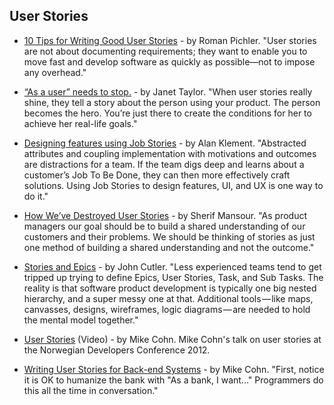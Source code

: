 ## User Stories

- [10 Tips for Writing Good User Stories](http://www.romanpichler.com/blog/10-tips-writing-good-user-stories/) - by Roman Pichler. "User stories are not about documenting requirements; they want to enable you to move fast and develop software as quickly as possible—not to impose any overhead."

- [“As a user” needs to stop.](https://blog.prototypr.io/stop-it-with-as-a-user-5feb9b38d920) - by Janet Taylor. "When user stories really shine, they tell a story about the person using your product. The person becomes the hero. You’re just there to create the conditions for her to achieve her real-life goals."

- [Designing features using Job Stories](https://blog.intercom.com/using-job-stories-design-features-ui-ux/) - by Alan Klement. "Abstracted attributes and coupling implementation with motivations and outcomes are distractions for a team. If the team digs deep and learns about a customer’s Job To Be Done, they can then more effectively craft solutions. Using Job Stories to design features, UI, and UX is one way to do it."

- [How We’ve Destroyed User Stories](https://medium.com/@sherifmansour/how-weve-destroyed-user-stories-8b36120645c6) - by Sherif Mansour. "As product managers our goal should be to build a shared understanding of our customers and their problems. We should be thinking of stories as just one method of building a shared understanding and not the outcome."

- [Stories and Epics](https://cutle.fish/blog/stories-and-epics) - by John Cutler. "Less experienced teams tend to get tripped up trying to define Epics, User Stories, Task, and Sub Tasks. The reality is that software product development is typically one big nested hierarchy, and a super messy one at that. Additional tools — like maps, canvasses, designs, wireframes, logic diagrams — are needed to hold the mental model together."

- [User Stories](https://www.youtube.com/watch?v=6q5-cVeNjCE) (Video) - by Mike Cohn. Mike Cohn's talk on user stories at the Norwegian Developers Conference 2012.

- [Writing User Stories for Back-end Systems](https://www.mountaingoatsoftware.com/blog/writing-user-stories-for-back-end-systems) - by Mike Cohn. "First, notice it is OK to humanize the bank with "As a bank, I want..." Programmers do this all the time in conversation."
